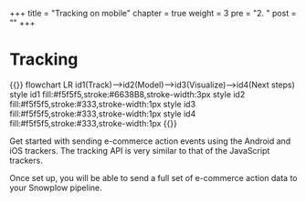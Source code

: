 +++
title = "Tracking on mobile"
chapter = true
weight = 3
pre = "2. "
post = ""
+++

<!-- ### Chapter 4 -->

# Tracking

{{<mermaid>}}
flowchart LR
    id1(Track)-->id2(Model)-->id3(Visualize)-->id4(Next steps)
    style id1 fill:#f5f5f5,stroke:#6638B8,stroke-width:3px
    style id2 fill:#f5f5f5,stroke:#333,stroke-width:1px
    style id3 fill:#f5f5f5,stroke:#333,stroke-width:1px
    style id4 fill:#f5f5f5,stroke:#333,stroke-width:1px
{{</mermaid >}}


Get started with sending e-commerce action events using the Android and iOS trackers. The tracking API is very similar to that of the JavaScript trackers.

Once set up, you will be able to send a full set of e-commerce action data to your Snowplow pipeline.
